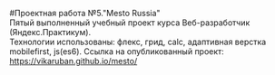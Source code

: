 #Проектная работа №5."Mesto Russia"  
Пятый выполненный учебный проект курса Веб-разработчик (Яндекс.Практикум).  
Технологии использованы: флекс, грид, calc, адаптивная верстка mobilefirst, js(es6). 
Ссылка на опубликованный проект: https://vikaruban.github.io/mesto/
